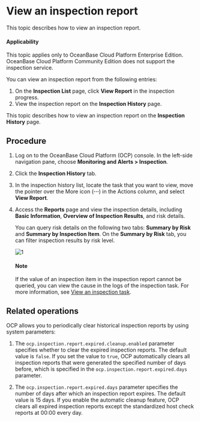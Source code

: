 # View an inspection report

This topic describes how to view an inspection report.

<main id="notice" type='notice'>
<h4>Applicability</h4>
<p>This topic applies only to OceanBase Cloud Platform Enterprise Edition. OceanBase Cloud Platform Community Edition does not support the inspection service. </p>
</main>

You can view an inspection report from the following entries:

1. On the **Inspection List** page, click **View Report** in the inspection progress.
2. View the inspection report on the **Inspection History** page.

This topic describes how to view an inspection report on the **Inspection History** page.

## Procedure

1. Log on to the OceanBase Cloud Platform (OCP) console. In the left-side navigation pane, choose **Monitoring and Alerts > Inspection**.

2. Click the **Inspection History** tab.

3. In the inspection history list, locate the task that you want to view, move the pointer over the More icon (**···**) in the Actions column, and select **View Report**.

4. Access the **Reports** page and view the inspection details, including **Basic Information**, **Overview of Inspection Results**, and risk details.

   You can query risk details on the following two tabs: **Summary by Risk** and **Summary by Inspection Item**. On the **Summary by Risk** tab, you can filter inspection results by risk level.

   ![1](https://obbusiness-private.oss-cn-shanghai.aliyuncs.com/doc/img/ocp/420/%E5%B7%A1%E6%A3%80%E6%8A%A5%E5%91%8A-1.png)

   <main id="notice" type='explain'>
    <h4>Note</h4>
    <p>If the value of an inspection item in the inspection report cannot be queried, you can view the cause in the logs of the inspection task. For more information, see <a href="../500.view-an-inspection-task.md">View an inspection task</a>.</p>
   </main>

## Related operations

OCP allows you to periodically clear historical inspection reports by using system parameters:

1. The `ocp.inspection.report.expired.cleanup.enabled` parameter specifies whether to clear the expired inspection reports. The default value is `false`. If you set the value to `true`, OCP automatically clears all inspection reports that were generated the specified number of days before, which is specified in the `ocp.inspection.report.expired.days` parameter.

2. The `ocp.inspection.report.expired.days` parameter specifies the number of days after which an inspection report expires. The default value is 15 days. If you enable the automatic cleanup feature, OCP clears all expired inspection reports except the standardized host check reports at 00:00 every day.
